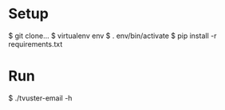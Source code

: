 Setup
=====

$ git clone...
$ virtualenv env
$ . env/bin/activate
$ pip install -r requirements.txt


Run
===

$ ./tvuster-email -h
